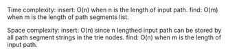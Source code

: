 Time complexity:
    insert: O(n) when n is the length of input path. 
    find: O(m) when m is the length of path segments list.

Space complexity:
    insert: O(n) since n lengthed input path can be stored by all path segment strings in the trie nodes.
    find: O(n) when m is the length of input path.